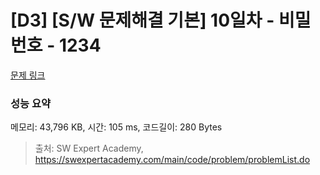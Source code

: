 # [D3] [S/W 문제해결 기본] 10일차 - 비밀번호 - 1234 

[문제 링크](https://swexpertacademy.com/main/code/problem/problemDetail.do?contestProbId=AV14_DEKAJcCFAYD) 

### 성능 요약

메모리: 43,796 KB, 시간: 105 ms, 코드길이: 280 Bytes



> 출처: SW Expert Academy, https://swexpertacademy.com/main/code/problem/problemList.do